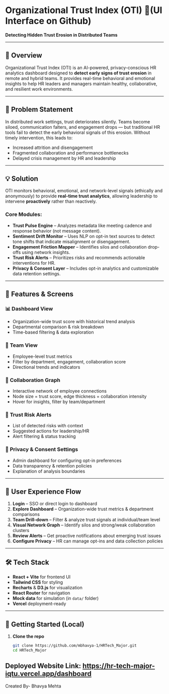 # Organizational Trust Index (OTI) 🧭(UI Interface on Github)

**Detecting Hidden Trust Erosion in Distributed Teams**

---

## 🚀 Overview

Organizational Trust Index (OTI) is an AI-powered, privacy-conscious HR analytics dashboard designed to **detect early signs of trust erosion** in remote and hybrid teams. It provides real-time behavioral and emotional insights to help HR leaders and managers maintain healthy, collaborative, and resilient work environments.

---

## 🎯 Problem Statement

In distributed work settings, trust deteriorates silently. Teams become siloed, communication falters, and engagement drops — but traditional HR tools fail to detect the early behavioral signals of this erosion. Without timely intervention, this leads to:

- Increased attrition and disengagement
- Fragmented collaboration and performance bottlenecks
- Delayed crisis management by HR and leadership

---

## 💡 Solution

OTI monitors behavioral, emotional, and network-level signals (ethically and anonymously) to provide **real-time trust analytics**, allowing leadership to intervene **proactively** rather than reactively.

### Core Modules:

- **Trust Pulse Engine** – Analyzes metadata like meeting cadence and response behavior (not message content).
- **Sentiment Drift Monitor** – Uses NLP on opt-in text sources to detect tone shifts that indicate misalignment or disengagement.
- **Engagement Friction Mapper** – Identifies silos and collaboration drop-offs using network insights.
- **Trust Risk Alerts** – Prioritizes risks and recommends actionable interventions for HR.
- **Privacy & Consent Layer** – Includes opt-in analytics and customizable data retention settings.

---

## 🧪 Features & Screens

### 📊 **Dashboard View**
- Organization-wide trust score with historical trend analysis
- Departmental comparison & risk breakdown
- Time-based filtering & data exploration

### 👥 **Team View**
- Employee-level trust metrics
- Filter by department, engagement, collaboration score
- Directional trends and indicators

### 🧠 **Collaboration Graph**
- Interactive network of employee connections
- Node size = trust score, edge thickness = collaboration intensity
- Hover for insights, filter by team/department

### 🚨 **Trust Risk Alerts**
- List of detected risks with context
- Suggested actions for leadership/HR
- Alert filtering & status tracking

### 🔐 **Privacy & Consent Settings**
- Admin dashboard for configuring opt-in preferences
- Data transparency & retention policies
- Explanation of analysis boundaries

---

## 🧭 User Experience Flow

1. **Login** – SSO or direct login to dashboard
2. **Explore Dashboard** – Organization-wide trust metrics & department comparisons
3. **Team Drill-down** – Filter & analyze trust signals at individual/team level
4. **Visual Network Graph** – Identify silos and strong/weak collaboration clusters
5. **Review Alerts** – Get proactive notifications about emerging trust issues
6. **Configure Privacy** – HR can manage opt-ins and data collection policies

---

## 🛠️ Tech Stack

- **React + Vite** for frontend UI
- **Tailwind CSS** for styling
- **Recharts** & **D3.js** for visualization
- **React Router** for navigation
- **Mock data** for simulation (in `data/` folder)
- **Vercel** deployment-ready

---

## 🧪 Getting Started (Local)

1. **Clone the repo**
   ```bash
   git clone https://github.com/mbhavya-1/HRTech_Major.git
   cd HRTech_Major

## Deployed Website Link: https://hr-tech-major-iqtu.vercel.app/dashboard
Created By- Bhavya Mehta
